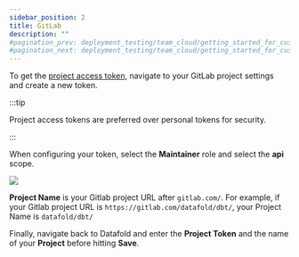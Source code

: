 ```yaml
---
sidebar_position: 2
title: GitLab
description: ""
#pagination_prev: deployment_testing/team_cloud/getting_started_for_customers/version_control
#pagination_next: deployment_testing/team_cloud/getting_started_for_customers/dbt
---
```


To get the [project access token](https://docs.gitlab.com/ee/user/project/settings/project\_access\_tokens.html), navigate to your GitLab project settings and create a new token. 

:::tip

Project access tokens are preferred over personal tokens for security.

:::

When configuring your token, select the **Maintainer** role and select the **api** scope. 

![](/img/gitlab_access_token.png)

**Project Name** is your Gitlab project URL after `gitlab.com/`. For example, if your Gitlab project URL is `https://gitlab.com/datafold/dbt/`, your Project Name is `datafold/dbt/`

Finally, navigate back to Datafold and enter the **Project Token** and the name of your **Project** before hitting **Save**.
